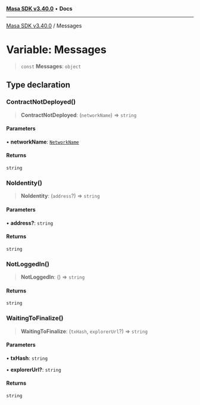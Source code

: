 [**Masa SDK v3.40.0**](../README.md) • **Docs**

***

[Masa SDK v3.40.0](../globals.md) / Messages

# Variable: Messages

> `const` **Messages**: `object`

## Type declaration

### ContractNotDeployed()

> **ContractNotDeployed**: (`networkName`) => `string`

#### Parameters

• **networkName**: [`NetworkName`](../type-aliases/NetworkName.md)

#### Returns

`string`

### NoIdentity()

> **NoIdentity**: (`address`?) => `string`

#### Parameters

• **address?**: `string`

#### Returns

`string`

### NotLoggedIn()

> **NotLoggedIn**: () => `string`

#### Returns

`string`

### WaitingToFinalize()

> **WaitingToFinalize**: (`txHash`, `explorerUrl`?) => `string`

#### Parameters

• **txHash**: `string`

• **explorerUrl?**: `string`

#### Returns

`string`

